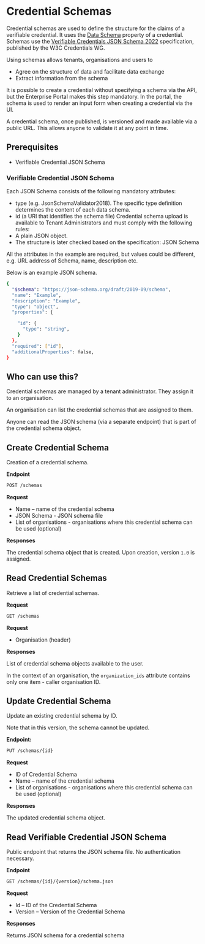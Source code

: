 # Credential Schemas

Credential schemas are used to define the structure for the claims of a verifiable credential. It uses the [Data Schema](https://www.w3.org/TR/vc-data-model/#data-schemas) property of a credential. Schemas use the [Verifiable Credentials JSON Schema 2022](https://w3c-ccg.github.io/vc-json-schemas/) specification, published by the W3C Credentials WG.

Using schemas allows tenants, organisations and users to

- Agree on the structure of data and facilitate data exchange
- Extract information from the schema

It is possible to create a credential without specifying a schema via the API, but the Enterprise Portal makes this step mandatory. In the portal, the schema is used to render an input form when creating a credential via the UI.

A credential schema, once published, is versioned and made available via a public URL. This allows anyone to validate it at any point in time.

## Prerequisites

- Verifiable Credential JSON Schema

### Verifiable Credential JSON Schema

Each JSON Schema consists of the following mandatory attributes:

- type (e.g. JsonSchemaValidator2018). The specific type definition determines the content of each data schema.
- id (a URI that identifies the schema file)
Credential schema upload is available to Tenant Administrators and must comply with the following rules:
- A plain JSON object.
- The structure is later checked based on the specification: JSON Schema

All the attributes in the example are required, but values could be different, e.g. URL address of Schema, name, description etc.

Below is an example JSON schema.

```bash
{
  "$schema": "https://json-schema.org/draft/2019-09/schema",
  "name": "Example",
  "description": "Example",
  "type": "object",
  "properties": {

    "id": {
      "type": "string",
    }
  },
  "required": ["id"],
  "additionalProperties": false,
}
```

## Who can use this?

Credential schemas are managed by a tenant administrator. They assign it to an organisation.

An organisation can list the credential schemas that are assigned to them.

Anyone can read the JSON schema (via a separate endpoint) that is part of the credential schema object.

## Create Credential Schema

Creation of a credential schema.

**Endpoint**

```bash
POST /schemas
```

**Request**

* Name – name of the credential schema
* JSON Schema - JSON schema file
* List of organisations - organisations where this credential schema can be used (optional)

**Responses**

The credential schema object that is created. Upon creation, version `1.0` is assigned.

## Read Credential Schemas

Retrieve a list of credential schemas.

**Request**

```bash
GET /schemas
 ```

**Request**

* Organisation (header)

**Responses**

List of credential schema objects available to the user.

In the context of an organisation, the `organization_ids` attribute contains only one item - caller organisation ID.

## Update Credential Schema

Update an existing credential schema by ID.

Note that in this version, the schema cannot be updated.

**Endpoint:**

```bash
PUT /schemas/{id}
 ```
**Request**

* ID of Credential Schema
* Name – name of the credential schema
* List of organisations - organisations where this credential schema can be used (optional)

**Responses**

The updated credential schema object.

## Read Verifiable Credential JSON Schema

Public endpoint that returns the JSON schema file. No authentication necessary.

**Endpoint**

```bash
GET /schemas/{id}/{version}/schema.json
```

**Request**

* Id – ID of the Credential Schema
* Version – Version of the Credential Schema

**Responses**

Returns JSON schema for a credential schema
